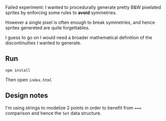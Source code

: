Failed experiment: I wanted to procedurally generate pretty B&W pixelated sprites
by enforcing some rules to **avoid** symmetries.

However a single pixel is often enough to break symmetries,
and hence sprites genereted are quite forgettables.

I guess to go on I would need a broader mathematical definition of the discontinuities
I wanted to generate.

## Run

    npm install

Then open `index.html`

## Design notes

I'm using strings to modelize 2 points in order to benefit from `===` comparison and hence the `Set` data structure.

<!--Tasks:
- finish implementing 1st ruleset
- 1st perfs review seems to point to Set.add as the bottleneck
-->